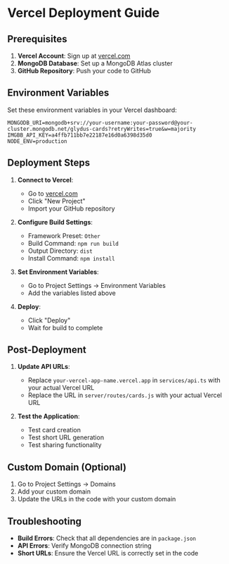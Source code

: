 # Vercel Deployment Guide

## Prerequisites

1. **Vercel Account**: Sign up at [vercel.com](https://vercel.com)
2. **MongoDB Database**: Set up a MongoDB Atlas cluster
3. **GitHub Repository**: Push your code to GitHub

## Environment Variables

Set these environment variables in your Vercel dashboard:

```
MONGODB_URI=mongodb+srv://your-username:your-password@your-cluster.mongodb.net/glydus-cards?retryWrites=true&w=majority
IMGBB_API_KEY=a4ffb711bb7e22187e16d0a6398d35d0
NODE_ENV=production
```

## Deployment Steps

1. **Connect to Vercel**:
   - Go to [vercel.com](https://vercel.com)
   - Click "New Project"
   - Import your GitHub repository

2. **Configure Build Settings**:
   - Framework Preset: `Other`
   - Build Command: `npm run build`
   - Output Directory: `dist`
   - Install Command: `npm install`

3. **Set Environment Variables**:
   - Go to Project Settings → Environment Variables
   - Add the variables listed above

4. **Deploy**:
   - Click "Deploy"
   - Wait for build to complete

## Post-Deployment

1. **Update API URLs**:
   - Replace `your-vercel-app-name.vercel.app` in `services/api.ts` with your actual Vercel URL
   - Replace the URL in `server/routes/cards.js` with your actual Vercel URL

2. **Test the Application**:
   - Test card creation
   - Test short URL generation
   - Test sharing functionality

## Custom Domain (Optional)

1. Go to Project Settings → Domains
2. Add your custom domain
3. Update the URLs in the code with your custom domain

## Troubleshooting

- **Build Errors**: Check that all dependencies are in `package.json`
- **API Errors**: Verify MongoDB connection string
- **Short URLs**: Ensure the Vercel URL is correctly set in the code 